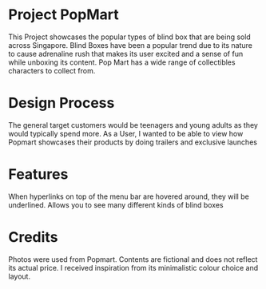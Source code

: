 # Project PopMart
This Project showcases the popular types of blind box that are being sold across Singapore. Blind Boxes have been a popular trend due to its nature to cause adrenaline rush that makes its user excited and a sense of fun while unboxing its content. Pop Mart has a wide range of collectibles characters to collect from. 

# Design Process
The general target customers would be teenagers and young adults as they would typically spend more. As a User, I wanted to be able to view how Popmart showcases their products by doing trailers and exclusive launches

# Features
When hyperlinks on top of the menu bar are hovered around, they will be underlined.
Allows you to see many different kinds of blind boxes

# Credits
Photos were used from Popmart.
Contents are fictional and does not reflect its actual price.
I received inspiration from its minimalistic colour choice and layout.


